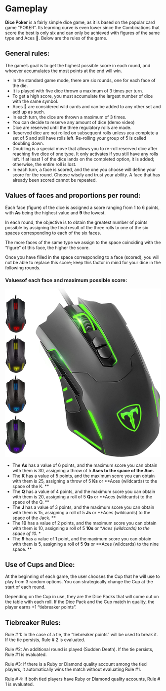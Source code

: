# Gameplay

**Dice Poker** is a fairly simple dice game, as it is based on the popular card game “POKER”. Its learning curve is even lower since the Combinations that score the best is only six and can only be achieved with figures of the same type and Aces 🔴. Below are the rules of the game.

## **General rules:**

The game’s goal is to get the highest possible score in each round, and whoever accumulates the most points at the end will win.
- In the standard game mode, there are six rounds, one for each face of the die.
- It is played with five dice thrown a maximum of 3 times per turn.
- To get a high score, you must accumulate the largest number of dice with the same symbol.
- Aces 🔴 are considered wild cards and can be added to any other set and add up as such.
- In each turn, the dice are thrown a maximum of 3 times.
- You can decide to reserve any amount of dice (demo video)
- Dice are reserved until the three regulatory rolls are made.
- Reserved dice are not rolled on subsequent rolls unless you complete a set of 5 and still have rolls left. Re-rolling your group of 5 is called doubling down.
- Doubling is a special move that allows you to re-roll reserved dice after reaching five dice of one type. It only activates if you still have any rolls left. If at least 1 of the dice lands on the completed option, it is added; otherwise, the entire roll is lost.
- In each turn, a face is scored, and the one you choose will define your score for the round. Choose wisely and trust your ability. A face that has already been scored cannot be repeated.
## **Values ​​of faces and proportions per round:**

Each face (figure) of the dice is assigned a score ranging from 1 to 6 points, with **As** being the highest value and **9** the lowest.

In each round, the objective is to obtain the greatest number of points possible by assigning the final result of the three rolls to one of the six spaces corresponding to each of the six faces.

The more faces of the same type we assign to the space coinciding with the “figure” of this face, the higher the score.

Once you have filled in the space corresponding to a face (scored), you will not be able to replace this score; keep this factor in mind for your dice in the following rounds.

### **Values ​​of each face and maximum possible score:**
![Esta es una imagen de ejemplo](https://github.com/TawasGames/DicePokerWhitepaper/blob/main/img/619gO2XqozL._AC_SL1500_.jpg)
- The **As** has a value of 6 points, and the maximum score you can obtain with them is 30, assigning a throw of 5 **Ases to the space of the Ace.**
- The **K** has a value of 5 points, and the maximum score you can obtain with them is 25, assigning a throw of 5 **Ks** or **Aces (wildcards) to the space of the K. **
- The **Q** has a value of 4 points, and the maximum score you can obtain with them is 20, assigning a roll of 5 **Qs** or **Aces (wildcards) to the space of the Q. **
- The **J** has a value of 3 points, and the maximum score you can obtain with them is 15, assigning a roll of 5 **Js** or **Aces (wildcards) to the space of the Jack. **
- The **10** has a value of 2 points, and the maximum score you can obtain with them is 10, assigning a roll of 5 **10s** or **Aces (wildcards) to the space of 10.* *
- The **9** has a value of 1 point, and the maximum score you can obtain with them is 5, assigning a roll of 5 **9s** or **Aces (wildcards) to the nine space. **
## **Use of Cups and Dice:**

At the beginning of each game, the user chooses the Cup that he will use to play from 3 random options. You can strategically change the Cup at the start of each round.

Depending on the Cup in use, they are the Dice Packs that will come out on the table with each roll. If the Dice Pack and the Cup match in quality, the player earns +1 “tiebreaker points”.

## **Tiebreaker Rules:**

Rule # 1: In the case of a tie, the “tiebreaker points” will be used to break it. If the tie persists, Rule # 2 is evaluated.

Rule #2: An additional round is played (Sudden Death). If the tie persists, Rule #1 is evaluated.

Rule #3: If there is a Ruby or Diamond quality account among the tied players, it automatically wins the match without evaluating Rule #1.

Rule # 4: If both tied players have Ruby or Diamond quality accounts, Rule # 1 is evaluated.

